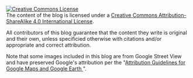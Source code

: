 <a rel="license" href="http://creativecommons.org/licenses/by-sa/4.0/"><img alt="Creative Commons License" style="border-width:0" src="https://i.creativecommons.org/l/by-sa/4.0/88x31.png" /></a>
<br />
The content of the blog is licensed under a
<a rel="license" href="http://creativecommons.org/licenses/by-sa/4.0/">Creative Commons Attribution-ShareAlike 4.0 International License</a>.

All contributors of this blog guarantee that the content they write is
original and their own, unless specificied otherwise with citations and/or
appropriate and correct attribution.

Note that some images included in this blog are from Google Street View
and have preserved Google's attribution per the
"[Attribution Guidelines for Google Maps and Google Earth ](https://www.google.com/permissions/geoguidelines/attr-guide.html)".
